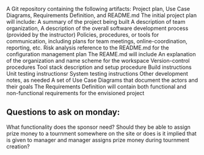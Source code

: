 
A Git repository containing the following artifacts: Project plan, Use Case Diagrams, Requirements Definition, and README.md
The initial project plan will include:
	A summary of the project being built
	A description of team organization,
	A description of the overall software development process (provided by the instructor)
	Policies, procedures, or tools for communication, including plans for team meetings, online-coordination, reporting, etc.
	Risk analysis
	reference to the README.md for the configuration management plan
The REAME.md will include
	An explanation of the organization and name scheme for the workspace
	Version-control procedures
	Tool stack description and setup procedure
	Build instructions
	Unit testing instructionsr
	System testing instructions
	Other development notes, as needed
A set of Use Case Diagrams that document the actors and their goals
The Requirements Definition will contain both functional and non-functional requirements for the envisioned project




## Questions to ask on monday: 

What functionality does the sponsor need? Should they be able to assign prize money to a tournment somewhere on the site or does is it implied that is given to manager and manager assigns prize money during tournment creation? 


